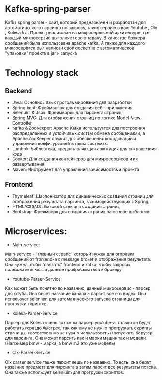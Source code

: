 # Kafka-spring-parser

Kafka spring parser - сайт, который предназначен и разработан для автоматического парсинга по запросу, таких сервисов как: Youtube , Olx , Kolesa kz . Проект реализован на микросервисной архитектуре, где каждый микросервис выполняет свою задачу. В качестве брокера сообщений была использована apache kafka. А также для каждого микросервиса был написан свой dockerfile с автоматической "упаковки" проекта в jar и запуска 

# Technology stack 

## Backend 

+ Java: Основной язык программирования для разработки
+ Spring boot: Фреймвопрк для создания веб - приложения
+ Selenuim & Jsou: Фреймворки для парсинга страниц
+ Spring MVC: Для отображения страниц по логике Model-View-Controller
+ Kafka & ZooKeeper:  Apache Kafka используется для построения распределенных и устойчивых систем обмена сообщениями, а Apache ZooKeeper служит для обеспечения координации и управления конфигурацией в таких системах.
+ Lombok: Библиотека, предоставляющая аннотации для сокращениия кода
+ Docker: Для создания контейнеров для микросервисов и их развертывания
+ Maven: Инструмент для управления зависимостями проекта

## Frontend

- Thymeleaf: Шаблонизатор для динамических создания страниц для отображения результата парсинга, взаимодействующих с Spring.
- HTML/CSS/JS : Базовый стек для создания страниц
- Bootstrap: Фреймворк для создания страниц на основе шаблонов


# Microservices:

+ Main-service:

Main-service - "главный сервис" который нужен для отправки сообщений от frontend-а к message broker и отображения результата. Она нужна чтобы "связать" frontend и kafka, чтобы запросы пользователя могли дальше пробрасываться к брокеру


+ Youtube-Parser-Service

Как может быть понятно по названию, данный микросервис - парсер для ютуба. Она берет название канала и парсит все его видео. Она использует selenium для автоматического запуска страницы для прогрузки скриптов.

+ Kolesa-Parser-Service

Парсер для Kolesa очень похож на парсер youtube-а, только он будет работать гораздо быстрее, так как ему не нужно прогружать скрипты страницы, соответсвенно не нужно использовать и запускать барузер для парсинга. Она может парсить как и марки машин так и модели (Например bmw - марка, а bmw m3 это уже модель)

+ Olx-Parser-Service

Olx parser service также парсит вещь по названию. То есть, она берет название предмета для парсинга а затем парсит все результаты поиска. Она также использует seleniuim для прогрузки скриптов.


